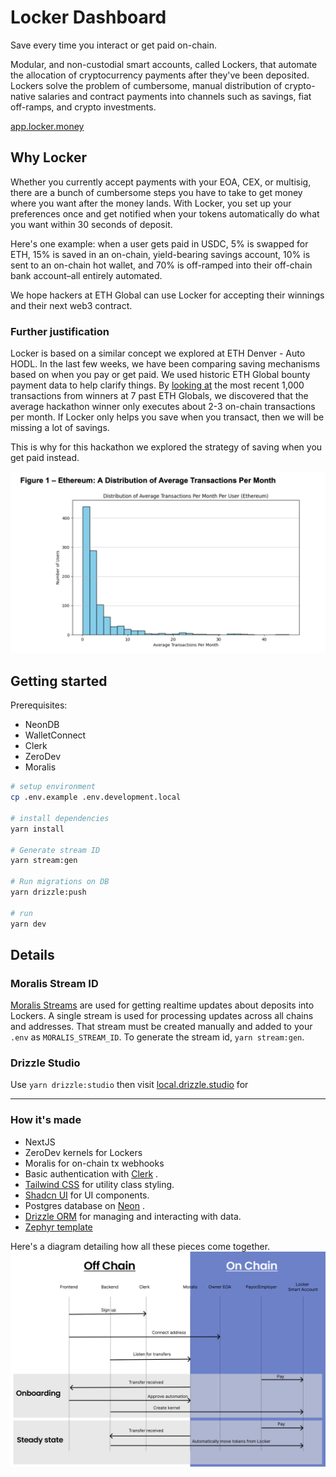 # Locker Dashboard

Save every time you interact or get paid on-chain.

Modular, and non-custodial smart accounts, called Lockers, that automate the allocation of cryptocurrency payments after they've been deposited. Lockers solve the problem of cumbersome, manual distribution of crypto-native salaries and contract payments into channels such as savings, fiat off-ramps, and crypto investments.

[app.locker.money](https://app.locker.money)

## Why Locker

Whether you currently accept payments with your EOA, CEX, or multisig, there are a bunch of cumbersome steps you have to take to get money where you want after the money lands. With Locker, you set up your preferences once and get notified when your tokens automatically do what you want within 30 seconds of deposit.

Here's one example: when a user gets paid in USDC, 5% is swapped for ETH, 15% is saved in an on-chain, yield-bearing savings account, 10% is sent to an on-chain hot wallet, and 70% is off-ramped into their off-chain bank account–all entirely automated.

We hope hackers at ETH Global can use Locker for accepting their winnings and their next web3 contract.

### Further justification

Locker is based on a similar concept we explored at ETH Denver - Auto HODL. In the last few weeks, we have been comparing saving mechanisms based on when you pay or get paid. We used historic ETH Global bounty payment data to help clarify things. By [looking at](https://github.com/chainrule-labs/utility-scripts/blob/main/market-research/get_hacker_blockchain_usage.py) the most recent 1,000 transactions from winners at 7 past ETH Globals, we discovered that the average hackathon winner only executes about 2-3 on-chain transactions per month. If Locker only helps you save when you transact, then we will be missing a lot of savings.

This is why for this hackathon we explored the strategy of saving when you get paid instead.

![Justification](./docs/sending.png)

## Getting started

Prerequisites:

- NeonDB
- WalletConnect
- Clerk
- ZeroDev
- Moralis

```sh
# setup environment
cp .env.example .env.development.local

# install dependencies
yarn install

# Generate stream ID
yarn stream:gen

# Run migrations on DB
yarn drizzle:push

# run
yarn dev
```

## Details

### Moralis Stream ID

[Moralis Streams](https://docs.moralis.io/streams-api/evm) are used for getting realtime updates about deposits into Lockers. A single stream is used for processing updates across all chains and addresses. That stream must be created manually and added to your `.env` as `MORALIS_STREAM_ID`. To generate the stream id, `yarn stream:gen`.

### Drizzle Studio

Use `yarn drizzle:studio` then visit [local.drizzle.studio](https://local.drizzle.studio) for

---

### How it's made

- NextJS
- ZeroDev kernels for Lockers
- Moralis for on-chain tx webhooks
- Basic authentication with [﻿Clerk](https://clerk.com/docs) .
- [﻿Tailwind CSS](https://tailwindcss.com/) for utility class styling.
- [﻿Shadcn UI](https://ui.shadcn.com/) for UI components.
- Postgres database on [﻿Neon](https://neon.tech/) .
- [﻿Drizzle ORM](https://orm.drizzle.team/) for managing and interacting with data.
- [Zephyr template](https://github.com/zenzen-sol/zephyr)

Here's a diagram detailing how all these pieces come together. ![Locker Overview](./docs/flow.png)

